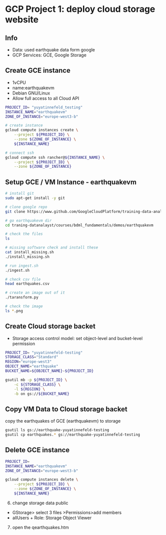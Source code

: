 # GCP Project 1: deploy cloud storage website 

## Info
- Data: used earthquake data form google
- GCP Services: GCE, Google Storage

## Create GCE instance
- 1vCPU
- name:earthquakevm
- Debian GNU/Linux
- Allow full access to all Cloud API

```bash
PROJECT_ID= "yuyatinnefeld_testing"
INSTANCE_NAME="earthquakevm"
ZONE_OF_INSTANCE="europe-west3-b"

# create instance
gcloud compute instances create \
    --project ${PROJECT_ID} \
    --zone ${ZONE_OF_INSTANCE} \
    ${INSTANCE_NAME}

# connect ssh
gcloud compute ssh rancher@${INSTANCE_NAME} \
    --project ${PROJECT_ID} \
    --zone ${ZONE_OF_INSTANCE}
```

## Setup GCE / VM Instance - earthquakevm

```bash
# install git
sudo apt-get install -y git

# clone google repo
git clone https://www.github.com/GoogleCloudPlatform/training-data-analyst

# go earthquakevm dir
cd traning-datanalayst/courses/bdml_fundamentals/demos/earthquakevm

# check the files
ls

# missing software check and install these
cat install_missing.sh
./install_missing.sh

# run ingest.sh
./ingest.sh

# check csv file
head earthquakes.csv

# create an image out of it
./taransform.py

# check the image
ls *.png

```
## Create Cloud storage backet
- Storage access control model: set object-level and bucket-level permission


```bash
PROJECT_ID= "yuyatinnefeld-testing"
STORAGE_CLASS="Standard"
REGION="europe-west3"
OBJECT_NAME="earthquake"
BUCKET_NAME=${OBJECT_NAME}-${PROJECT_ID}

gsutil mb -p ${PROJECT_ID} \
    -c ${STORAGE_CLASS} \
    -l ${REGION} \
    -b on gs://${BUCKET_NAME}
```

## Copy VM Data to Cloud storage backet

copy the earthquakes of GCE (earthquakevm) to storage

```bash
gsutil ls gs://earthquake-yuyatinnefeld-testing
gsutil cp earthquakes.* gs://earthquake-yuyatinnefeld-testing
```

## Delete GCE instance
```bash
PROJECT_ID= 
INSTANCE_NAME="earthquakevm"
ZONE_OF_INSTANCE="europe-west3-b"

gcloud compute instances delete \
    --project ${PROJECT_ID} \
    --zone ${ZONE_OF_INSTANCE} \
    ${INSTANCE_NAME}

```

6. change storage data public
- GStorage> select 3 files >Permissions>add members
- allUsers + Role: Storage Object Viewer

7. open the qearthquakes.htm